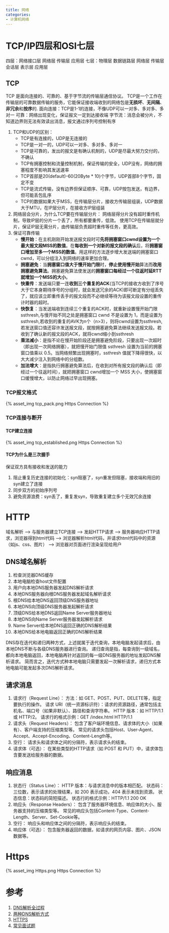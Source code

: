 ```yaml
---
title: 网络
categories: 
- 计算机网络
---
```


# TCP/IP四层和OSI七层
四层：网络接口层 网络层 传输层 应用层
七层：物理层 数据链路层 网络层 传输层 会话层 表示层 应用层

## TCP
TCP 是面向连接的、可靠的、基于字节流的传输层通信协议。
TCP是一个工作在传输层的可靠数据传输的服务，它能保证接收端收到的网络包是**无损坏**、**无间隔**、**非冗余**和**按序**的.
面向连接：TCP是1-1的连接，不像UDP可以一对多、多对多、多对一
可靠：网络出现变化，保证报文一定到达接收端
字节流：消息会被分片，不知道边界则无法有效读出消息，报文通过序列号控制有序

1. TCP和UDP的区别：
    + TCP是有连接的，UDP是无连接的
    + TCP是一对一的，UDP可以一对多、多对多、多对一
    + TCP是可靠的，发出的报文是有确认机制的，UDP是尽最大努力交付的，不确认
    + TCP有拥塞控制和流量控制机制，保证传输的安全，UDP没有，网络的拥塞程度不影响其发送速率
    + TCP首部是20(default)-60(20Byte * 10)个字节，UDP首部8个字节，固定不变
    + TCP是流式传输，没有边界但保证顺序、可靠，UDP按包发送，有边界，但可能丢包乱序
    + TCP的数据如果大于MSS，在传输层分片，接收方传输层组装，UDP数据大于MTU，在IP层分片，在接收方IP层组装
2. 网络层会分片，为什么TCP要在传输层分片：
    网络层得分片没有超时重传机制，导致IP层的分片一个丢了，所有都要重传，低效。
    使用TCP在传输层就分片，保证IP层无需分片，由传输层负责超时重传等任务，更高效。
3. 保证可靠传输
    + **慢开始**：在主机刚刚开始发送报文段时可**先将拥塞窗口cwnd设置为一个最大报文段MSS的数值**。在**每收到一个对新的报文段的确认**后，将**拥塞窗口增加至多一个MSS的数值**。用这样的方法逐步增大发送端的拥塞窗口cwnd，可以分组注入到网络的速率更加合理。
    + **拥塞避免**：当**拥塞窗口值大于慢开始门限**时，**停止使用慢开始**算法而**改用拥塞避免算法**。拥塞避免算法使发送的**拥塞窗口每经过一个往返时延RTT就增加一个MSS的大小**。
    + **快重传**：发送端只要一连**收到三个重复的ACK**(当TCP的接收方收到了序号大于它本身期待序号的分组时，就会发送冗余的ACK)即可断定有分组丢失了，就应该立即重传丢手的报文段而不必继续等待为该报文段设置的重传计时器的超时。
    + **快恢复**：当发送端收到连续三个重复的ACK时，就重新设置慢开始门限 ssthresh,与慢开始不同之处是拥塞窗口 cwnd 不是设置为 1，而是设置为ssthresh,若收到的重复的AVK为n个（n>3），则将cwnd设置为ssthresh,若发送窗口值还容许发送报文段，就按拥塞避免算法继续发送报文段。若收到了确认新的报文段的ACK，就将cwnd缩小到ssthresh
    + **乘法减小**：是指不论在慢开始阶段还是拥塞避免阶段，只要出现一次超时（即出现一次网络拥塞），就把慢开始门限值 ssthresh 设置为当前的拥塞窗口值乘以 0.5。当网络频繁出现拥塞时，ssthresh 值就下降得很快，以大大减少注入到网络中的分组数。
    + **加法增大**：是指执行拥塞避免算法后，在收到对所有报文段的确认后（即经过一个往返时间），就把拥塞窗口 cwnd增加一个 MSS 大小，使拥塞窗口缓慢增大，以防止网络过早出现拥塞。

### TCP报文格式
{% asset_img tcp_pack.png Https Connection %}

### TCP连接与断开
#### TCP建立连接
{% asset_img tcp_established.png Https Connection %}

#### TCP为什么是三次握手
保证双方具有接收和发送的能力

1. 阻止重复历史连接的初始化：syn阻塞了，syn重发但阻塞，接收端和用旧的syn建立了连接
2. 同步双方的初始序列号
3. 避免资源浪费：syn丢了，重复发syn，导致重复建立多个无效冗余连接
# HTTP
域名解析 —> 与服务器建立TCP连接 —> 发起HTTP请求 —> 服务器响应HTTP请求，浏览器得到html代码 —> 浏览器解析html代码，并请求html代码中的资源（如js、css、图片） —> 浏览器对页面进行渲染呈现给用户

## DNS域名解析
1. 检查浏览器DNS缓存
2. 本地电脑检查host文件配置
3. 用户向本地DNS服务器发起DNS解析请求
4. 本地DNS服务器向根DNS服务器发起域名解析请求
5. 根DNS给本地DNS返回顶级DNS服务器地址
6. 本地DNS向顶级DNS服务器发起解析请求
7. 顶级DNS给本地DNS返回Name Server服务器地址
8. 本地DNS向Name Server服务器发起解析请求
9. Name Server给本地DNS返回正确的DNS解析结果
10. 本地DNS给本地电脑返回正确的DNS解析结果

DNS存在迭代和递归两种方式，上述就属于迭代查询，本地电脑发起请求后，由本地DNS不断与各级DNS服务器进行查询。
递归查询是指，每查询到一级域名，都向本地电脑返回，本地电脑再针对返回的每一级DNS服务器的地址发起DNS解析请求。
简而言之，迭代方式种本地电脑只需要发起一次解析请求，递归方式本地电脑可能发起多次DNS解析请求。


## 请求消息
1. 请求行（Request Line）：
    方法：如 GET、POST、PUT、DELETE等，指定要执行的操作。
    请求 URI（统一资源标识符）：请求的资源路径，通常包括主机名、端口号（如果非默认）、路径和查询字符串。
    HTTP 版本：如 HTTP/1.1 或 HTTP/2。
    请求行的格式示例：GET /index.html HTTP/1.1
2. 请求头（Request Headers）：
    包含了客户端环境信息、请求体的大小（如果有）、客户端支持的压缩类型等。
    常见的请求头包括Host、User-Agent、Accept、Accept-Encoding、Content-Length等。
3. 空行：
    请求头和请求体之间的分隔符，表示请求头的结束。
4. 请求体（可选）：
    在某些类型的HTTP请求（如 POST 和 PUT）中，请求体包含要发送给服务器的数据。

## 响应消息
1. 状态行（Status Line）：
    HTTP 版本：与请求消息中的版本相匹配。
    状态码：三位数，表示请求的处理结果，如 200 表示成功，404 表示未找到资源。
    状态信息：状态码的简短描述。
    状态行的格式示例：HTTP/1.1 200 OK
2. 响应头（Response Headers）：
    包含了服务器环境信息、响应体的大小、服务器支持的压缩类型等。
    常见的响应头包括Content-Type、Content-Length、Server、Set-Cookie等。
3. 空行：
    响应头和响应体之间的分隔符，表示响应头的结束。
4. 响应体（可选）：
    包含服务器返回的数据，如请求的网页内容、图片、JSON数据等。

# Https

{% asset_img Https.png Https Connection %}


# 参考
1. [DNS解析全过程](https://blog.csdn.net/bangshao1989/article/details/121913780)
2. [两种DNS解析方式](https://wenku.csdn.net/answer/76d3230357ff42e6a5aa4ef759f507c2#)
3. [HTTPS](https://segmentfault.com/a/1190000021494676)
4. [常见面试题](https://xiaolincoding.com/network/2_http/http_interview.html)
